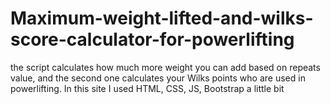 # Maximum-weight-lifted-and-wilks-score-calculator-for-powerlifting
the script calculates how much more weight you can add based on repeats value, and the second one calculates your Wilks points who are used in powerlifting.
In this site I used HTML, CSS, JS, Bootstrap a little bit
